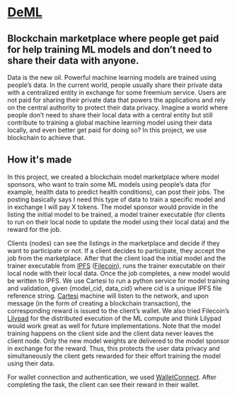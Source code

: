 # [DeML](https://deml.xyz)
## Blockchain marketplace where people get paid for help training ML models and don’t need to share their data with anyone.
Data is the new oil. Powerful machine learning models are trained using people’s data. In the current world, people usually share their private data with a centralized entity in exchange for some freemium service. Users are not paid for sharing their private data that powers the applications and rely on the central authority to protect their data privacy. Imagine a world where people don’t need to share their local data with a central entity but still contribute to training a global machine learning model using their data locally, and even better get paid for doing so? In this project, we use blockchain to achieve that.

## How it's made
In this project, we created a blockchain model marketplace where model sponsors, who want to train some ML models using people’s data (for example, health data to predict health conditions), can post their jobs. The posting basically says I need this type of data to train a specific model and in exchange I will pay X tokens. The model sponsor would provide in the listing the initial model to be trained, a model trainer executable (for clients to run on their local node to update the model using their local data) and the reward for the job.

Clients (nodes) can see the listings in the marketplace and decide if they want to participate or not. If a client decides to participate, they accept the job from the marketplace. After that the client load the initial model and the trainer executable from [IPFS](https://www.ipfs.com/) ([Filecoin](https://filecoin.io/)), runs the trainer executable on their local node with their local data. Once the job completes, a new model would be written to IPFS. We use Cartesi to run a python service for model training and validation, given {model_cid, data_cid} where cid is a unique IPFS file reference string. [Cartesi](https://cartesi.io/) machine will listen to the network, and upon message (in the form of creating a blockchain transaction), the corresponding reward is issued to the client’s wallet. We also tried Filecoin’s [Lilypad](https://docs.lilypadnetwork.org/) for the distributed execution of the ML compute and think Lilypad would work great as well for future implementations. Note that the model training happens on the client side and the client data never leaves the client node. Only the new model weights are delivered to the model sponsor in exchange for the reward. Thus, this protects the user data privacy and simultaneously the client gets rewarded for their effort training the model using their data.

For wallet connection and authentication, we used [WalletConnect](https://walletconnect.com/). After completing the task, the client can see their reward in their wallet.
